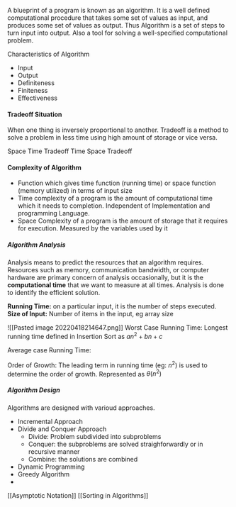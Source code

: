 A blueprint of a program is known as an algorithm.
It is a well defined computational procedure that takes some set of values as input, and produces some set of values as output. Thus Algorithm is a set of steps to turn input into output. Also a tool for solving a well-specified computational problem.

Characteristics of Algorithm
* Input
* Output
* Definiteness
* Finiteness
* Effectiveness

#### Tradeoff Situation
When one thing is inversely proportional to another.
Tradeoff is a method to solve a problem in less time using high amount of storage or vice versa.

Space Time Tradeoff
Time Space Tradeoff

#### Complexity of Algorithm
* Function which gives time function (running time) or space function (memory utilized) in terms of input size
* Time complexity of a program is the amount of computational time which it needs to completion. Independent of Implementation and programming Language.
* Space Complexity of a program is the amount of storage that it requires for execution. Measured by the variables used by it

##### Algorithm Analysis
Analysis means to predict the resources that an algorithm requires. Resources such as memory, communication bandwidth, or computer hardware are primary concern of analysis occasionally, but it is the **computational time** that we want to measure at all times.
Analysis is done to identify the efficient solution.

**Running Time:** on a particular input, it is the number of steps executed.
**Size of Input:** Number of items in the input, eg array size

![[Pasted image 20220418214647.png]]
Worst Case Running Time: Longest running time defined in Insertion Sort as
$an^2+bn+c$

Average case Running Time:

Order of Growth: The leading term in running time (eg: $n^2$) is used to determine the order of growth. Represented as $\theta (n^2)$

##### Algorithm Design
Algorithms are designed with varioud approaches.
* Incremental Approach
* Divide and Conquer Approach
	* Divide: Problem subdivided into subproblems
	* Conquer: the subproblems are solved straighforwardly or in recursive manner
	* Combine: the solutions are combined
* Dynamic Programming
* Greedy Algorithm
* 

[[Asymptotic Notation]]
[[Sorting in Algorithms]]
